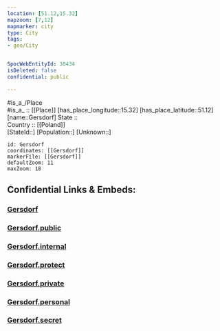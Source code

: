 ```yaml
---
location: [51.12,15.32] 
mapzoom: [7,12] 
mapmarker: city 
type: City
tags:
- geo/City


SpocWebEntityId: 30434
isDeleted: false
confidential: public

---
```

#is_a_/Place  
#is_a_ :: [[Place]] 
[has_place_longitude::15.32] 
[has_place_latitude::51.12] 
[name::Gersdorf] 
State ::  
Country :: [[Poland]]  
[StateId::] 
[Population::] 
[Unknown::] 


```leaflet
id: Gersdorf
coordinates: [[Gersdorf]] 
markerFile: [[Gersdorf]] 
defaultZoom: 11 
maxZoom: 18
```


## Confidential Links & Embeds: 

### [Gersdorf](/_Standards/Earth/Continent/Europe/Europe~East/Poland/Provinces~Poland/Lower_Silesian/City/Gersdorf.md) 

### [Gersdorf.public](/_public/Earth/Continent/Europe/Europe~East/Poland/Provinces~Poland/Lower_Silesian/City/Gersdorf.public.md) 

### [Gersdorf.internal](/_internal/Earth/Continent/Europe/Europe~East/Poland/Provinces~Poland/Lower_Silesian/City/Gersdorf.internal.md) 

### [Gersdorf.protect](/_protect/Earth/Continent/Europe/Europe~East/Poland/Provinces~Poland/Lower_Silesian/City/Gersdorf.protect.md) 

### [Gersdorf.private](/_private/Earth/Continent/Europe/Europe~East/Poland/Provinces~Poland/Lower_Silesian/City/Gersdorf.private.md) 

### [Gersdorf.personal](/_personal/Earth/Continent/Europe/Europe~East/Poland/Provinces~Poland/Lower_Silesian/City/Gersdorf.personal.md) 

### [Gersdorf.secret](/_secret/Earth/Continent/Europe/Europe~East/Poland/Provinces~Poland/Lower_Silesian/City/Gersdorf.secret.md)

